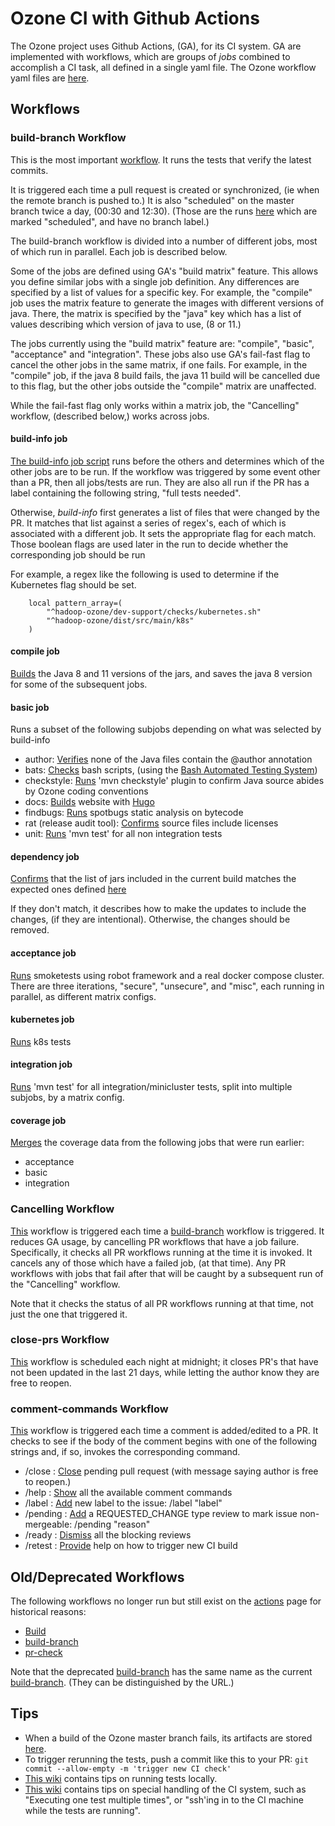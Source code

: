 # Ozone CI with Github Actions

The Ozone project uses Github Actions, (GA), for its CI system.  GA are implemented with workflows, which are groups of *jobs* combined to accomplish a CI task, all defined in a single yaml file.  The Ozone workflow yaml files are [here](./workflows).

## Workflows

### build-branch Workflow
This is the most important [workflow](./workflows/post-commit.yml).  It runs the tests that verify the latest commits.

It is triggered each time a pull request is created or synchronized, (ie when the remote branch is pushed to.)  It is also "scheduled" on the master branch twice a day, (00:30 and 12:30).  (Those are the runs [here](https://github.com/apache/ozone/actions/workflows/post-commit.yml?query=event%3Aschedule++) which are marked "scheduled", and have no branch label.)

The build-branch workflow is divided into a number of different jobs, most of which run in parallel.  Each job is described below.

Some of the jobs are defined using GA's "build matrix" feature.  This allows you define similar jobs with a single job definition. Any differences are specified by a list of values for a specific key.  For example, the "compile" job uses the matrix feature to generate the images with different versions of java.  There, the matrix is specified by the "java" key which has a list of values describing which version of java to use, (8 or 11.)

The jobs currently using the "build matrix" feature are: "compile", "basic", "acceptance" and "integration".  These jobs also use GA's fail-fast flag to cancel the other jobs in the same matrix, if one fails. For example, in the "compile" job, if the java 8 build fails, the java 11 build will be cancelled due to this flag, but the other jobs outside the "compile" matrix are unaffected. 

While the fail-fast flag only works within a matrix job, the "Cancelling" workflow, (described below,) works across jobs.


#### build-info job

[The build-info job script](../dev-support/ci/selective_ci_checks.sh) runs before the others and determines which of the other jobs are to be run.  If the workflow was triggered by some event other than a PR, then all jobs/tests are run.  They are also all run if the PR has a label containing the following string, "full tests needed".

Otherwise, *build-info* first generates a list of files that were changed by the PR.  It matches that list against a series of regex's, each of which is associated with a different job.  It sets the appropriate flag for each match.  Those boolean flags are used later in the run to decide whether the corresponding job should be run

For example, a regex like the following is used to determine if the Kubernetes flag should be set.
```
    local pattern_array=(
        "^hadoop-ozone/dev-support/checks/kubernetes.sh"
        "^hadoop-ozone/dist/src/main/k8s"
    )
```



#### compile job
[Builds](../hadoop-ozone/dev-support/checks/build.sh) the Java 8 and 11 versions of the jars, and saves the java 8 version for some of the subsequent jobs.

#### basic job
Runs a subset of the following subjobs depending on what was selected by build-info
- author: [Verifies](../hadoop-ozone/dev-support/checks/author.sh) none of the Java files contain the @author annotation
- bats: [Checks](../hadoop-ozone/dev-support/checks/bats.sh) bash scripts, (using the [Bash Automated Testing System](https://github.com/bats-core/bats-core#bats-core-bash-automated-testing-system-2018))
- checkstyle: [Runs](../hadoop-ozone/dev-support/checks/checkstyle.sh) 'mvn checkstyle' plugin to confirm Java source abides by Ozone coding conventions
- docs: [Builds](../hadoop-ozone/dev-support/checks/docs.sh) website with [Hugo](https://gohugo.io/)
- findbugs: [Runs](../hadoop-ozone/dev-support/checks/findbugs.sh) spotbugs static analysis on bytecode
- rat (release audit tool): [Confirms](../hadoop-ozone/dev-support/checks/rat.sh) source files include licenses
- unit: [Runs](../hadoop-ozone/dev-support/checks/unit.sh) 'mvn test' for all non integration tests

#### dependency job
[Confirms](../hadoop-ozone/dev-support/checks/dependency.sh) that the list of jars included in the current build matches the expected ones defined [here](../hadoop-ozone/dist/src/main/license/jar-report.txt)

If they don't match, it describes how to make the updates to include the changes, (if they are intentional).  Otherwise, the changes should be removed.

#### acceptance job
[Runs](../hadoop-ozone/dev-support/checks/acceptance.sh) smoketests using robot framework and a real docker compose cluster.  There are three iterations, "secure", "unsecure", and "misc", each running in parallel, as different matrix configs.

#### kubernetes job
[Runs](../hadoop-ozone/dev-support/checks/kubernetes.sh) k8s tests

#### integration job
[Runs](../hadoop-ozone/dev-support/checks/integration.sh) 'mvn test' for all integration/minicluster tests, split into multiple subjobs, by a matrix config.

#### coverage job
[Merges](../hadoop-ozone/dev-support/checks/coverage.sh) the coverage data from the following jobs that were run earlier:
- acceptance
- basic
- integration

### Cancelling Workflow
[This](./workflows/cancel-ci.yaml) workflow is triggered each time a [build-branch](ci.md#build-branch-workflow) workflow is triggered.  It reduces GA usage, by cancelling PR workflows that have a job failure.  Specifically, it checks all PR workflows running at the time it is invoked. It cancels any of those which have a failed job, (at that time). Any PR workflows with jobs that fail after that will be caught by a subsequent run of the "Cancelling" workflow.

Note that it checks the status of all PR workflows running at that time, not just the one that triggered it.

### close-prs Workflow
[This](./workflows/close-pending.yaml) workflow is scheduled each night at midnight; it closes PR's that have not been updated in the last 21 days, while letting the author know they are free to reopen.

### comment-commands Workflow
[This](./workflows/comments.yaml) workflow is triggered each time a comment is added/edited to a PR.  It checks to see if the body of the comment begins with one of the following strings and, if so, invokes the corresponding command.
- /close : [Close](./comment-commands/close.sh) pending pull request (with message saying author is free to reopen.)
- /help : [Show](./comment-commands/help.sh) all the available comment commands
- /label : [Add](./comment-commands/label.sh) new label to the issue: /label "label"
- /pending : [Add](./comment-commands/pending.sh) a REQUESTED_CHANGE type review to mark issue non-mergeable: /pending "reason"
- /ready : [Dismiss](./comment-commands/ready.sh) all the blocking reviews
- /retest : [Provide](./comment-commands/retest.sh) help on how to trigger new CI build


## Old/Deprecated Workflows
The following workflows no longer run but still exist on the [actions](https://github.com/apache/ozone/actions) page for historical reasons:
- [Build](https://github.com/apache/ozone/actions/workflows/main.yml)
- [build-branch](https://github.com/apache/ozone/actions/workflows/chaos.yml)
- [pr-check](https://github.com/apache/ozone/actions/workflows/pr.yml)

Note that the deprecated [build-branch](https://github.com/apache/ozone/actions/workflows/chaos.yml) has the same name as the current [build-branch](https://github.com/apache/ozone/actions/workflows/post-commit.yml).  (They can be distinguished by the URL.)


## Tips

- When a build of the Ozone master branch fails, its artifacts are stored [here](https://elek.github.io/ozone-build-results/).
- To trigger rerunning the tests, push a commit like this to your PR: ```git commit --allow-empty -m 'trigger new CI check'```
- [This wiki](https://cwiki.apache.org/confluence/display/OZONE/Running+Ozone+Smoke+Tests+and+Unit+Tests) contains tips on running tests locally.
- [This wiki](https://cwiki.apache.org/confluence/display/OZONE/Github+Actions+tips+and+tricks) contains tips on special handling of the CI system, such as "Executing one test multiple times", or "ssh'ing in to the CI machine while the tests are running".
